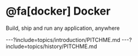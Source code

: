 # @fa[docker] Docker

Build, ship and run any application, anywhere

---?include=topics/introduction/PITCHME.md
---?include=topics/history/PITCHME.md
